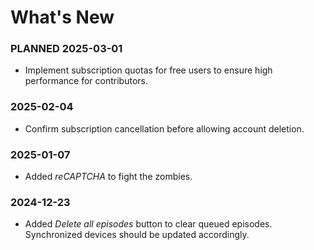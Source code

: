# What's New

### PLANNED 2025-03-01
* Implement subscription quotas for free users to ensure high performance for contributors.

### 2025-02-04
* Confirm subscription cancellation before allowing account deletion.

### 2025-01-07
* Added *reCAPTCHA* to fight the zombies.

### 2024-12-23
* Added *Delete all episodes* button to clear queued episodes. Synchronized devices should be updated accordingly.
